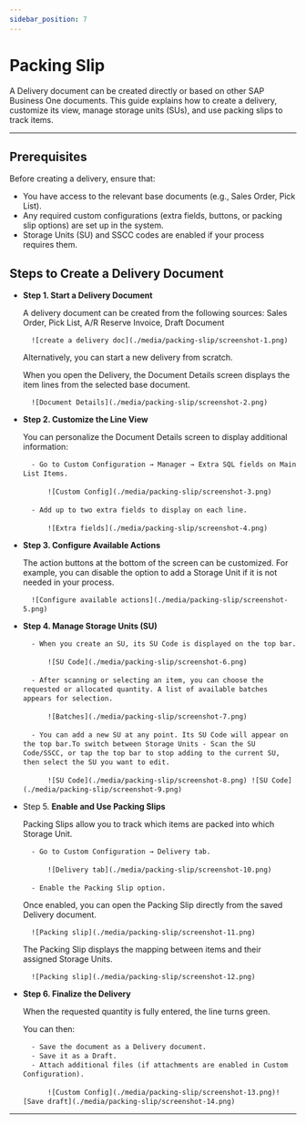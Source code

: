 ```yaml
---
sidebar_position: 7
---
```


# Packing Slip

A Delivery document can be created directly or based on other SAP Business One documents. This guide explains how to create a delivery, customize its view, manage storage units (SUs), and use packing slips to track items.

---

## Prerequisites

Before creating a delivery, ensure that:

- You have access to the relevant base documents (e.g., Sales Order, Pick List).
- Any required custom configurations (extra fields, buttons, or packing slip options) are set up in the system.
- Storage Units (SU) and SSCC codes are enabled if your process requires them.

## Steps to Create a Delivery Document

- **Step 1. Start a Delivery Document**

    A delivery document can be created from the following sources: Sales Order, Pick List, A/R Reserve Invoice, Draft Document

        ![create a delivery doc](./media/packing-slip/screenshot-1.png)

    Alternatively, you can start a new delivery from scratch.

    When you open the Delivery, the Document Details screen displays the item lines from the selected base document.

        ![Document Details](./media/packing-slip/screenshot-2.png)

- **Step 2. Customize the Line View**

    You can personalize the Document Details screen to display additional information:

        - Go to Custom Configuration → Manager → Extra SQL fields on Main List Items.

            ![Custom Config](./media/packing-slip/screenshot-3.png)

        - Add up to two extra fields to display on each line.

            ![Extra fields](./media/packing-slip/screenshot-4.png)

- **Step 3. Configure Available Actions**

    The action buttons at the bottom of the screen can be customized. For example, you can disable the option to add a Storage Unit if it is not needed in your process.

        ![Configure available actions](./media/packing-slip/screenshot-5.png)

- **Step 4. Manage Storage Units (SU)**

        - When you create an SU, its SU Code is displayed on the top bar.

            ![SU Code](./media/packing-slip/screenshot-6.png)

        - After scanning or selecting an item, you can choose the requested or allocated quantity. A list of available batches appears for selection.

            ![Batches](./media/packing-slip/screenshot-7.png)

        - You can add a new SU at any point. Its SU Code will appear on the top bar.To switch between Storage Units - Scan the SU Code/SSCC, or tap the top bar to stop adding to the current SU, then select the SU you want to edit.

            ![SU Code](./media/packing-slip/screenshot-8.png) ![SU Code](./media/packing-slip/screenshot-9.png)

- Step 5. **Enable and Use Packing Slips**

    Packing Slips allow you to track which items are packed into which Storage Unit.

        - Go to Custom Configuration → Delivery tab.

            ![Delivery tab](./media/packing-slip/screenshot-10.png)

        - Enable the Packing Slip option.

    Once enabled, you can open the Packing Slip directly from the saved Delivery document.

        ![Packing slip](./media/packing-slip/screenshot-11.png)

    The Packing Slip displays the mapping between items and their assigned Storage Units.

        ![Packing slip](./media/packing-slip/screenshot-12.png)

- **Step 6. Finalize the Delivery**

    When the requested quantity is fully entered, the line turns green.

    You can then:

        - Save the document as a Delivery document.
        - Save it as a Draft.
        - Attach additional files (if attachments are enabled in Custom Configuration).

            ![Custom Config](./media/packing-slip/screenshot-13.png)![Save draft](./media/packing-slip/screenshot-14.png)

---
